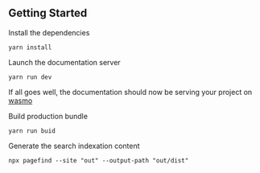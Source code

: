 ## Getting Started

Install the dependencies

```
yarn install
```

Launch the documentation server

```
yarn run dev
```

If all goes well, the documentation should now be serving your project on [wasmo](`http://localhost:3000/wasmo`)

Build production bundle

```
yarn run buid
```

Generate the search indexation content

```
npx pagefind --site "out" --output-path "out/dist"
```




